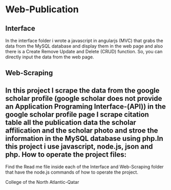 # Web-Publication

Interface
---------------------
In the interface folder i wrote a javascript in angularjs (MVC) that grabs the data from the MySQL database and display them in the web page and also there is a Create Remove Update and Delete (CRUD) function. So, you can directly input the data from the web page.

Web-Scraping
---------------------
In this project I scrape the data from the google scholar profile (google scholar does not provide an Application Programing Interface-(API)) in the google scholar profile page I scrape citation table all the publication data the scholar affilication and the scholar photo and stroe the information in the MySQL database using php.In this project i use javascript, node.js, json and php.
How to operate the project files:
---------------------
Find the Read me file inside each of the Interface and Web-Scraping folder that have the node.js commands of how to operate the project.

College of the North Atlantic-Qatar
